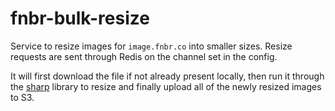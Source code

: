 # fnbr-bulk-resize

Service to resize images for `image.fnbr.co` into smaller sizes. Resize requests are sent through Redis on the channel set in the config.  

It will first download the file if not already present locally, then run it through the [sharp](https://npm.im/sharp) library to resize and finally upload all of the newly resized images to S3.
